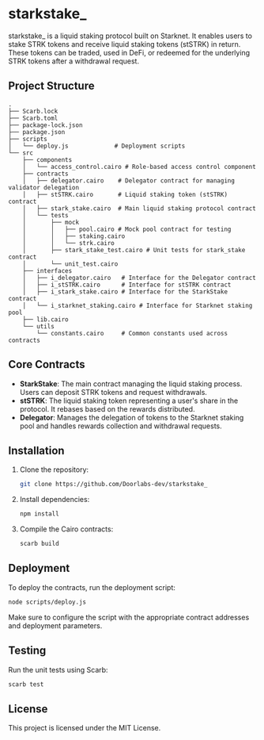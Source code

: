 
# starkstake_

starkstake_ is a liquid staking protocol built on Starknet. It enables users to stake STRK tokens and receive liquid staking tokens (stSTRK) in return. These tokens can be traded, used in DeFi, or redeemed for the underlying STRK tokens after a withdrawal request.

## Project Structure

```
.
├── Scarb.lock
├── Scarb.toml
├── package-lock.json
├── package.json
├── scripts
│   └── deploy.js             # Deployment scripts
└── src
    ├── components
    │   └── access_control.cairo # Role-based access control component
    ├── contracts
    │   ├── delegator.cairo    # Delegator contract for managing validator delegation
    │   ├── stSTRK.cairo       # Liquid staking token (stSTRK) contract
    │   ├── stark_stake.cairo  # Main liquid staking protocol contract
    │   └── tests
    │       ├── mock
    │       │   ├── pool.cairo # Mock pool contract for testing
    │       │   ├── staking.cairo
    │       │   └── strk.cairo
    │       ├── stark_stake_test.cairo # Unit tests for stark_stake contract
    │       └── unit_test.cairo
    ├── interfaces
    │   ├── i_delegator.cairo   # Interface for the Delegator contract
    │   ├── i_stSTRK.cairo      # Interface for stSTRK contract
    │   ├── i_stark_stake.cairo # Interface for the StarkStake contract
    │   └── i_starknet_staking.cairo # Interface for Starknet staking pool
    ├── lib.cairo
    └── utils
        └── constants.cairo     # Common constants used across contracts
```

## Core Contracts

- **StarkStake**: The main contract managing the liquid staking process. Users can deposit STRK tokens and request withdrawals.
- **stSTRK**: The liquid staking token representing a user's share in the protocol. It rebases based on the rewards distributed.
- **Delegator**: Manages the delegation of tokens to the Starknet staking pool and handles rewards collection and withdrawal requests.

## Installation

1. Clone the repository:
   ```bash
   git clone https://github.com/Doorlabs-dev/starkstake_
   ```

2. Install dependencies:
   ```bash
   npm install
   ```

3. Compile the Cairo contracts:
   ```bash
   scarb build
   ```

## Deployment

To deploy the contracts, run the deployment script:

```bash
node scripts/deploy.js
```

Make sure to configure the script with the appropriate contract addresses and deployment parameters.

## Testing

Run the unit tests using Scarb:

```bash
scarb test
```

## License

This project is licensed under the MIT License.
